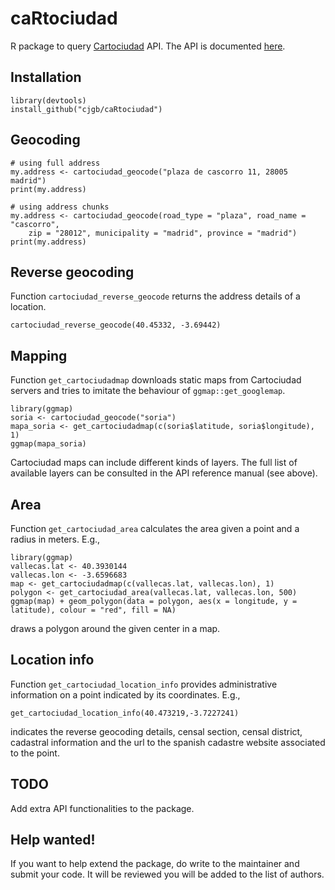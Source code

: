# caRtociudad

R package to query [Cartociudad](http://www.cartociudad.es) API. The API is documented [here](http://www.cartociudad.es/recursos/Documentacion_tecnica/CARTOCIUDAD_ServiciosWeb.pdf).

## Installation

```
library(devtools)
install_github("cjgb/caRtociudad")
```

## Geocoding

```
# using full address
my.address <- cartociudad_geocode("plaza de cascorro 11, 28005 madrid")
print(my.address)

# using address chunks
my.address <- cartociudad_geocode(road_type = "plaza", road_name = "cascorro",
    zip = "28012", municipality = "madrid", province = "madrid")
print(my.address)
```

## Reverse geocoding

Function `cartociudad_reverse_geocode` returns the address details of a location.

```
cartociudad_reverse_geocode(40.45332, -3.69442)
```

## Mapping

Function `get_cartociudadmap` downloads static maps from Cartociudad servers and tries to imitate the behaviour of `ggmap::get_googlemap`.

```
library(ggmap)
soria <- cartociudad_geocode("soria")
mapa_soria <- get_cartociudadmap(c(soria$latitude, soria$longitude), 1)
ggmap(mapa_soria)
```

Cartociudad maps can include different kinds of layers. The full list of available layers can be consulted in the API reference manual (see above). 

## Area

Function `get_cartociudad_area` calculates the area given a point and a radius in meters. E.g.,

```
library(ggmap)
vallecas.lat <- 40.3930144
vallecas.lon <- -3.6596683
map <- get_cartociudadmap(c(vallecas.lat, vallecas.lon), 1)
polygon <- get_cartociudad_area(vallecas.lat, vallecas.lon, 500)
ggmap(map) + geom_polygon(data = polygon, aes(x = longitude, y = latitude), colour = "red", fill = NA)
```

draws a polygon around the given center in a map.

## Location info

Function `get_cartociudad_location_info` provides administrative information on a point indicated by its coordinates. E.g.,

```
get_cartociudad_location_info(40.473219,-3.7227241)
```
indicates the reverse geocoding details, censal section, censal district, cadastral information and the url to the spanish cadastre website associated to the point.


## TODO

Add extra API functionalities to the package.

## Help wanted!

If you want to help extend the package, do write to the maintainer and submit your code. It will be reviewed you will be added to the list of authors.
